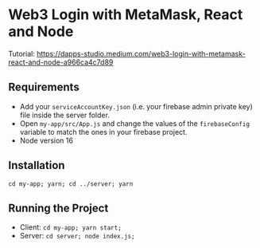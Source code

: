 # Web3 Login with MetaMask, React and Node

Tutorial: https://dapps-studio.medium.com/web3-login-with-metamask-react-and-node-a966ca4c7d89

## Requirements

- Add your `serviceAccountKey.json` (i.e. your firebase admin private key) file inside the server folder. 
- Open `my-app/src/App.js` and change the values of the `firebaseConfig` variable to match the ones in your firebase project.
- Node version 16

## Installation

`cd my-app; yarn; cd ../server; yarn`

## Running the Project

- Client: `cd my-app; yarn start;`
- Server: `cd server; node index.js;`
